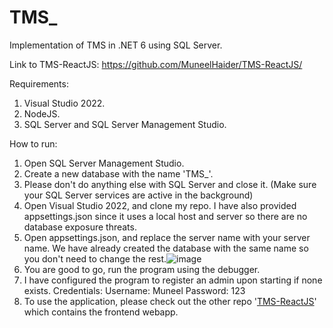 # TMS_
Implementation of TMS in .NET 6 using SQL Server.

Link to TMS-ReactJS:
https://github.com/MuneelHaider/TMS-ReactJS/

Requirements:
1. Visual Studio 2022.
2. NodeJS.
3. SQL Server and SQL Server Management Studio.

How to run:
1. Open SQL Server Management Studio.
2. Create a new database with the name 'TMS_'.
3. Please don't do anything else with SQL Server and close it. (Make sure your SQL Server services are active in the background)
4. Open Visual Studio 2022, and clone my repo. I have also provided appsettings.json since it uses a local host and server so there are no database exposure threats.
5. Open appsettings.json, and replace the server name with your server name. We have already created the database with the same name so you don't need to change the rest.![image](https://github.com/user-attachments/assets/a27bef19-dda2-4d0f-a0b8-ad023b4a3698)
6. You are good to go, run the program using the debugger.
7. I have configured the program to register an admin upon starting if none exists.
   Credentials:
   Username: Muneel
   Password: 123
8. To use the application, please check out the other repo '[TMS-ReactJS](https://github.com/MuneelHaider/TMS-ReactJS)' which contains the frontend webapp.
